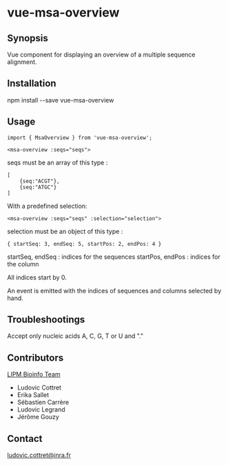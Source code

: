 # vue-msa-overview

## Synopsis

Vue component for displaying an overview of a multiple sequence alignment.

## Installation

npm install --save vue-msa-overview

## Usage

~~~~
import { MsaOverview } from 'vue-msa-overview';
~~~~

~~~~
<msa-overview :seqs="seqs">
~~~~

seqs must be an array of this type :
~~~~
[
    {seq:"ACGT"},
    {seq:"ATGC"}
]
~~~~

With a predefined selection:
~~~~
<msa-overview :seqs="seqs" :selection="selection">
~~~~

selection must be an object of this type :
~~~~
{ startSeq: 3, endSeq: 5, startPos: 2, endPos: 4 }
~~~~

startSeq, endSeq : indices for the sequences
startPos, endPos : indices for the column

All indices start by 0.

An event is emitted with the indices of sequences and columns selected by hand.


## Troubleshootings

Accept only nucleic acids A, C, G, T or U and "."

## Contributors
[LIPM Bioinfo Team](http://lipm-bioinfo.toulouse.inra.fr/)

 * Ludovic Cottret
 * Erika Sallet
 * Sébastien Carrère
 * Ludovic Legrand
 * Jérôme Gouzy


## Contact

ludovic.cottret@inra.fr